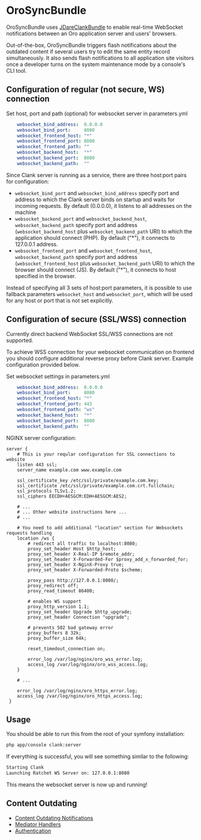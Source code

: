 # OroSyncBundle

OroSyncBundle uses [JDareClankBundle](https://github.com/JDare/ClankBundle) to enable real-time WebSocket notifications between an Oro application server and users' browsers.

Out-of-the-box, OroSyncBundle triggers flash notifications about the outdated content if several users try to edit the same entity record simultaneously. It also sends flash notifications to all application site visitors once a developer turns on the system maintenance mode by a console's CLI tool.

## Configuration of regular (not secure, WS) connection ##

Set host, port and path (optional) for websocket server in parameters.yml
``` yaml
    websocket_bind_address:  0.0.0.0
    websocket_bind_port:     8080
    websocket_frontend_host: "*"
    websocket_frontend_port: 8080
    websocket_frontend_path: ""
    websocket_backend_host:  "*"
    websocket_backend_port:  8080
    websocket_backend_path:  ""
```

Since Clank server is running as a service, there are three host:port pairs for configuration:
- `websocket_bind_port` and `websocket_bind_address` specify port and address to which the Clank server binds on startup and waits for incoming requests. By default (0.0.0.0), it listens to all addresses on the machine
- `websocket_backend_port` and `websocket_backend_host`, `websocket_backend_path` specify port and address (`websocket_backend_host` plus `websocket_backend_path` URI) to which the application should connect (PHP). By default ("*"), it connects to 127.0.0.1 address.
- `websocket_frontend_port` and `websocket_frontend_host`, `websocket_backend_path` specify port and address (`websocket_frontend_host` plus `websocket_backend_path` URI) to which the browser should connect (JS). By default ("*"), it connects to host specified in the browser.

Instead of specifying all 3 sets of host:port parameters, it is possible to use fallback parameters `websocket_host` and `websocket_port`, which will be used for any host or port that is not set explicitly.

## Configuration of secure (SSL/WSS) connection ##

Currently direct backend WebSocket SSL/WSS connections are not supported.

To achieve WSS connection for your websocket communication on frontend you should configure additional reverse proxy before Clank server.
Example configuration provided below.

Set websocket settings in parameters.yml
``` yaml
    websocket_bind_address:  0.0.0.0
    websocket_bind_port:     8080
    websocket_frontend_host: "*"
    websocket_frontend_port: 443
    websocket_frontend_path: "ws"
    websocket_backend_host:  "*"
    websocket_backend_port:  8080
    websocket_backend_path:  ""
```

NGINX server configuration: 
```
server {
    # This is your reqular configuration for SSL connections to website
    listen 443 ssl;
    server_name example.com www.example.com
    
    ssl_certificate_key /etc/ssl/private/example.com.key;
    ssl_certificate /etc/ssl/private/example.com.crt.fullchain;
    ssl_protocols TLSv1.2;
    ssl_ciphers EECDH+AESGCM:EDH+AESGCM:AES2;
    
    # ...
    # ... Other website instructions here ...
    # ...
    
    # You need to add additional "location" section for Websockets requests handling
    location /ws {
        # redirect all traffic to localhost:8080;
        proxy_set_header Host $http_host;
        proxy_set_header X-Real-IP $remote_addr;
        proxy_set_header X-Forwarded-For $proxy_add_x_forwarded_for;
        proxy_set_header X-NginX-Proxy true;
        proxy_set_header X-Forwarded-Proto $scheme;

        proxy_pass http://127.0.0.1:8080/;
        proxy_redirect off;
        proxy_read_timeout 86400;

        # enables WS support
        proxy_http_version 1.1;
        proxy_set_header Upgrade $http_upgrade;
        proxy_set_header Connection "upgrade";

        # prevents 502 bad gateway error
        proxy_buffers 8 32k;
        proxy_buffer_size 64k;

        reset_timedout_connection on;

        error_log /var/log/nginx/oro_wss_error.log;
        access_log /var/log/nginx/oro_wss_access.log;
    }
     
    # ...
    
    error_log /var/log/nginx/oro_https_error.log;
    access_log /var/log/nginx/oro_https_access.log;
 }
```

## Usage ##
You should be able to run this from the root of your symfony installation:

``` bash
php app/console clank:server
```

If everything is successful, you will see something similar to the following:

``` bash
Starting Clank
Launching Ratchet WS Server on: 127.0.0.1:8080
```

This means the websocket server is now up and running!

## Content Outdating ##

* [Content Outdating Notifications](./Resources/doc/content_outdating.md)
* [Mediator Handlers](./Resources/doc/mediator-handlers.md)
* [Authentication](./Resources/doc/authentication.md)
